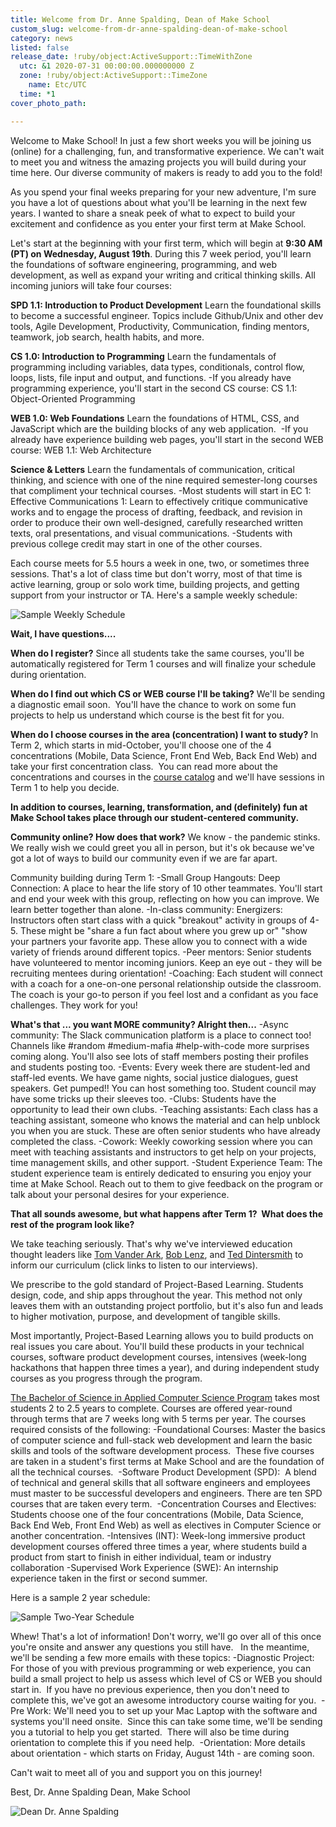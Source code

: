 ```yaml
---
title: Welcome from Dr. Anne Spalding, Dean of Make School
custom_slug: welcome-from-dr-anne-spalding-dean-of-make-school
category: news
listed: false
release_date: !ruby/object:ActiveSupport::TimeWithZone
  utc: &1 2020-07-31 00:00:00.000000000 Z
  zone: !ruby/object:ActiveSupport::TimeZone
    name: Etc/UTC
  time: *1
cover_photo_path: 

---
```

Welcome to Make School! In just a few short weeks you will be joining us (online) for a challenging, fun, and transformative experience. We can't wait to meet you and witness the amazing projects you will build during your time here. Our diverse community of makers is ready to add you to the fold!

As you spend your final weeks preparing for your new adventure, I'm sure you have a lot of questions about what you'll be learning in the next few years. I wanted to share a sneak peek of what to expect to build your excitement and confidence as you enter your first term at Make School.

Let's start at the beginning with your first term, which will begin at **9:30 AM (PT) on Wednesday, August 19th**. During this 7 week period, you'll learn the foundations of software engineering, programming, and web development, as well as expand your writing and critical thinking skills. All incoming juniors will take four courses:

**SPD 1.1: Introduction to Product Development**
Learn the foundational skills to become a successful engineer. Topics include Github/Unix and other dev tools, Agile Development, Productivity, Communication, finding mentors, teamwork, job search, health habits, and more.

**CS 1.0: Introduction to Programming**
Learn the fundamentals of programming including variables, data types, conditionals, control flow, loops, lists, file input and output, and functions.
-If you already have programming experience, you'll start in the second CS course: CS 1.1: Object-Oriented Programming 

**WEB 1.0: Web Foundations**
Learn the foundations of HTML, CSS, and JavaScript which are the building blocks of any web application. 
-If you already have experience building web pages, you'll start in the second WEB course: WEB 1.1: Web Architecture 

**Science & Letters**
Learn the fundamentals of communication, critical thinking, and science with one of the nine required semester-long courses that compliment your technical courses.
-Most students will start in EC 1: Effective Communications 1: Learn to effectively critique communicative works and to engage the process of drafting, feedback, and revision in order to produce their own well-designed, carefully researched written texts, oral presentations, and visual communications.
-Students with previous college credit may start in one of the other courses.

Each course meets for 5.5 hours a week in one, two, or sometimes three sessions. That's a lot of class time but don't worry, most of that time is active learning, group or solo work time, building projects, and getting support from your instructor or TA. Here's a sample weekly schedule:

![Sample Weekly Schedule](https://res.cloudinary.com/makeschool/image/upload/v1596226410/Blog/welcome-message-sample-weekly-schedule.png "Sample Weekly Schedule")

**Wait, I have questions....**

**When do I register?**
Since all students take the same courses, you'll be automatically registered for Term 1 courses and will finalize your schedule during orientation. 

**When do I find out which CS or WEB course I'll be taking?**
We'll be sending a diagnostic email soon.  You'll have the chance to work on some fun projects to help us understand which course is the best fit for you. 

**When do I choose courses in the area (concentration) I want to study?**
In Term 2, which starts in mid-October, you'll choose one of the 4 concentrations (Mobile, Data Science, Front End Web, Back End Web) and take your first concentration class.  You can read more about the concentrations and courses in the [course catalog](https://docs.google.com/document/d/1a1i2jwXqx__URpWvUf8z8E9iwcdJ05QsPnbjs7Z83Us/preview#heading=h.pwf4kehdczyo) and we'll have sessions in Term 1 to help you decide.

**In addition to courses, learning, transformation, and (definitely) fun at Make School takes place through our student-centered community.**

**Community online? How does that work?**
We know - the pandemic stinks. We really wish we could greet you all in person, but it's ok because we've got a lot of ways to build our community even if we are far apart.

Community building during Term 1:
-Small Group Hangouts: Deep Connection: A place to hear the life story of 10 other teammates. You'll start and end your week with this group, reflecting on how you can improve. We learn better together than alone.
-In-class community: Energizers: Instructors often start class with a quick "breakout" activity in groups of 4-5. These might be "share a fun fact about where you grew up or" "show your partners your favorite app. These allow you to connect with a wide variety of friends around different topics.
-Peer mentors: Senior students have volunteered to mentor incoming juniors. Keep an eye out - they will be recruiting mentees during orientation!
-Coaching: Each student will connect with a coach for a one-on-one personal relationship outside the classroom. The coach is your go-to person if you feel lost and a confidant as you face challenges. They work for you!

**What's that ... you want MORE community? Alright then...**
-Async community: The Slack communication platform is a place to connect too! Channels like #random #medium-mafia #help-with-code more surprises coming along. You'll also see lots of staff members posting their profiles and students posting too.
-Events: Every week there are student-led and staff-led events. We have game nights, social justice dialogues, guest speakers. Get pumped!! You can host something too. Student council may have some tricks up their sleeves too.
-Clubs: Students have the opportunity to lead their own clubs.
-Teaching assistants: Each class has a teaching assistant, someone who knows the material and can help unblock you when you are stuck. These are often senior students who have already completed the class.
-Cowork: Weekly coworking session where you can meet with teaching assistants and instructors to get help on your projects, time management skills, and other support.
-Student Experience Team: The student experience team is entirely dedicated to ensuring you enjoy your time at Make School. Reach out to them to give feedback on the program or talk about your personal desires for your experience.

**That all sounds awesome, but what happens after Term 1?  What does the rest of the program look like?**

We take teaching seriously. That's why we've interviewed education thought leaders like [Tom Vander Ark](https://soundcloud.com/positivity-dan/teaching-tom-vander-ark-on-agency-self-directed-learning-and-inspiration), [Bob Lenz](https://soundcloud.com/positivity-dan/project-based-learning-bob-lenz-on-how-project-design-can-help-you-grow), and [Ted Dintersmith](https://soundcloud.com/positivity-dan/learning-to-innovate-ted-dintersmith-on-teaching-creativity-and-how-to-face-ambiguity) to inform our curriculum (click links to listen to our interviews).

We prescribe to the gold standard of Project-Based Learning. Students design, code, and ship apps throughout the year. This method not only leaves them with an outstanding project portfolio, but it's also fun and leads to higher motivation, purpose, and development of tangible skills.

Most importantly, Project-Based Learning allows you to build products on real issues you care about. You'll build these products in your technical courses, software product development courses, intensives (week-long hackathons that happen three times a year), and during independent study courses as you progress through the program.

[The Bachelor of Science in Applied Computer Science Program](https://docs.google.com/document/d/1a1i2jwXqx__URpWvUf8z8E9iwcdJ05QsPnbjs7Z83Us/preview#heading=h.8jlvxjwqssgs) takes most students 2 to 2.5 years to complete. Courses are offered year-round through terms that are 7 weeks long with 5 terms per year. The courses required consists of the following:
-Foundational Courses:  Master the basics of computer science and full-stack web development and learn the basic skills and tools of the software development process.  These five courses are taken in a student's first terms at Make School and are the foundation of all the technical courses. 
-Software Product Development (SPD):  A blend of technical and general skills that all software engineers and employees must master to be successful developers and engineers. There are ten SPD courses that are taken every term. 
-Concentration Courses and Electives: Students choose one of the four concentrations (Mobile, Data Science, Back End Web, Front End Web) as well as electives in Computer Science or another concentration.
-Intensives (INT): Week-long immersive product development courses offered three times a year, where students build a product from start to finish in either individual, team or industry collaboration
-Supervised Work Experience (SWE): An internship experience taken in the first or second summer.

Here is a sample 2 year schedule:

![Sample Two-Year Schedule](https://res.cloudinary.com/makeschool/image/upload/v1596226410/Blog/welcome-message-sample_2-year-schedule.png "Sample Two-Year Schedule")

Whew! That's a lot of information! Don't worry, we'll go over all of this once you're onsite and answer any questions you still have.   In the meantime, we'll be sending a few more emails with these topics:
-Diagnostic Project: For those of you with previous programming or web experience, you can build a small project to help us assess which level of CS or WEB you should start in.  If you have no previous experience, then you don't need to complete this, we've got an awesome introductory course waiting for you. 
-Pre Work: We'll need you to set up your Mac Laptop with the software and systems you'll need onsite.  Since this can take some time, we'll be sending you a tutorial to help you get started.  There will also be time during orientation to complete this if you need help. 
-Orientation: More details about orientation - which starts on Friday, August 14th - are coming soon.

Can't wait to meet all of you and support you on this journey!

Best,
Dr. Anne Spalding
Dean, Make School

![Dean Dr. Anne Spalding](https://res.cloudinary.com/makeschool/image/upload/v1566331962/Faculty/Spalding_Anne.jpg "Dean Dr. Anne Spalding")
